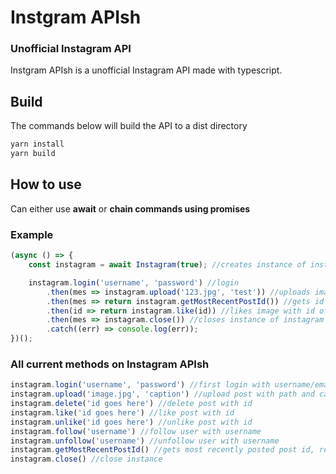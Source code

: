 # Instgram APIsh

### Unofficial Instagram API

Instgram APIsh is a unofficial Instagram API made with typescript.

## Build

The commands below will build the API to a dist directory

```bash
yarn install
yarn build
```

## How to use

Can either use **await** or **chain commands using promises**

### Example

```javascript
(async () => {
    const instagram = await Instagram(true); //creates instance of instagram APIish

    instagram.login('username', 'password') //login
        .then(mes => instagram.upload('123.jpg', 'test')) //uploads image at path '123.jpg' with caption 'test'
        .then(mes => return instagram.getMostRecentPostId()) //gets id of image just uploaded
        .then(id => return instagram.like(id)) //likes image with id of image just uploaded
        .then(mes => instagram.close()) //closes instance of instagram APIish
        .catch((err) => console.log(err));
})();
```

### All current methods on Instagram APIsh

```javascript
instagram.login('username', 'password') //first login with username/email and password
instagram.upload('image.jpg', 'caption') //upload post with path and caption
instagram.delete('id goes here') //delete post with id
instagram.like('id goes here') //like post with id
instagram.unlike('id goes here') //unlike post with id
instagram.follow('username') //follow user with username
instagram.unfollow('username') //unfollow user with username
instagram.getMostRecentPostId() //gets most recently posted post id, returns id as string
instagram.close() //close instance
```